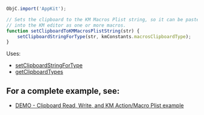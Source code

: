 
```js
ObjC.import('AppKit');

// Sets the clipboard to the KM Macros Plist string, so it can be pasted
// into the KM editor as one or more macros.
function setClipboardToKMMacrosPlistString(str) {
	setClipboardStringForType(str, kmConstants.macrosClipboardType);
}
```

Uses:
* [setClipboardStringForType](Clipboard%20Utilities%2FsetClipboardStringForType.md)
* [getClipboardTypes](Clipboard%20Utilities%2FgetClipboardTypes.md)

## For a complete example, see:
* [DEMO - Clipboard Read, Write, and KM Action/Macro Plist example](DEMO%20-%20Clipboard%20Read%2C%20Write%2C%20and%20KM%20Action%20and%20Macro%20Plist%20example.md)